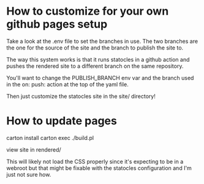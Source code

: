 # How to customize for your own github pages setup

Take a look at the .env file to set the branches in use.  The two branches are the one for the source of the site and the branch to publish the site to.



The way this system works is that it runs statocles in a github action and pushes the rendered site to a different branch on the same repository.  

You'll want to change the PUBLISH_BRANCH env var and the branch used in the on: push: action at the top of the yaml file.

Then just customize the statocles site in the site/ directory!

# How to update pages

carton install
carton exec ./build.pl

view site in rendered/

This will likely not load the CSS properly since it's expecting to be in a webroot but that might be fixable with the statocles configuration and I'm just not sure how.

